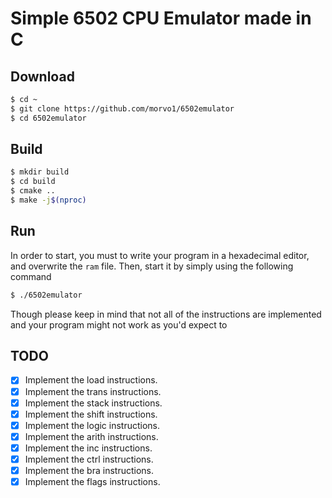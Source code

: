# Simple 6502 CPU Emulator made in C

## Download 
```bash
$ cd ~
$ git clone https://github.com/morvo1/6502emulator
$ cd 6502emulator
```

## Build
```bash
$ mkdir build
$ cd build
$ cmake ..
$ make -j$(nproc)
```

## Run
In order to start, you must to write your program in a hexadecimal editor, and overwrite the `ram` file. Then, start it by simply using the following command
```bash
$ ./6502emulator
```
Though please keep in mind that not all of the instructions are implemented and your program might not work as you'd expect to

## TODO
- [X] Implement the load instructions.
- [X] Implement the trans instructions.
- [X] Implement the stack instructions.
- [X] Implement the shift instructions.
- [X] Implement the logic instructions.
- [X] Implement the arith instructions.
- [X] Implement the inc instructions.
- [X] Implement the ctrl instructions.
- [X] Implement the bra instructions.
- [X] Implement the flags instructions.